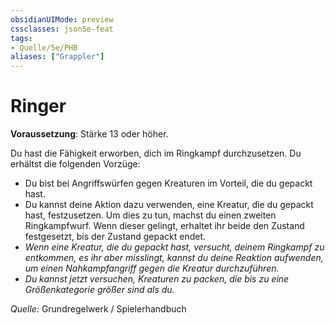 ```yaml
---
obsidianUIMode: preview
cssclasses: json5e-feat
tags:
- Quelle/5e/PHB
aliases: ["Grappler"]
---
```

# Ringer
**Voraussetzung**: Stärke 13 oder höher.

Du hast die Fähigkeit erworben, dich im Ringkampf durchzusetzen. Du erhältst die folgenden Vorzüge:

- Du bist bei Angriffswürfen gegen Kreaturen im Vorteil, die du gepackt hast.
- Du kannst deine Aktion dazu verwenden, eine Kreatur, die du gepackt hast, festzusetzen. Um dies zu tun, machst du einen zweiten Ringkampfwurf. Wenn dieser gelingt, erhaltet ihr beide den Zustand festgesetzt, bis der Zustand gepackt endet.
- _Wenn eine Kreatur, die du gepackt hast, versucht, deinem Ringkampf zu entkommen, es ihr aber misslingt, kannst du deine Reaktion aufwenden, um einen Nahkampfangriff gegen die Kreatur durchzuführen._
- _Du kannst jetzt versuchen, Kreaturen zu packen, die bis zu eine Größenkategorie größer sind als du._

 *Quelle:* Grundregelwerk / Spielerhandbuch